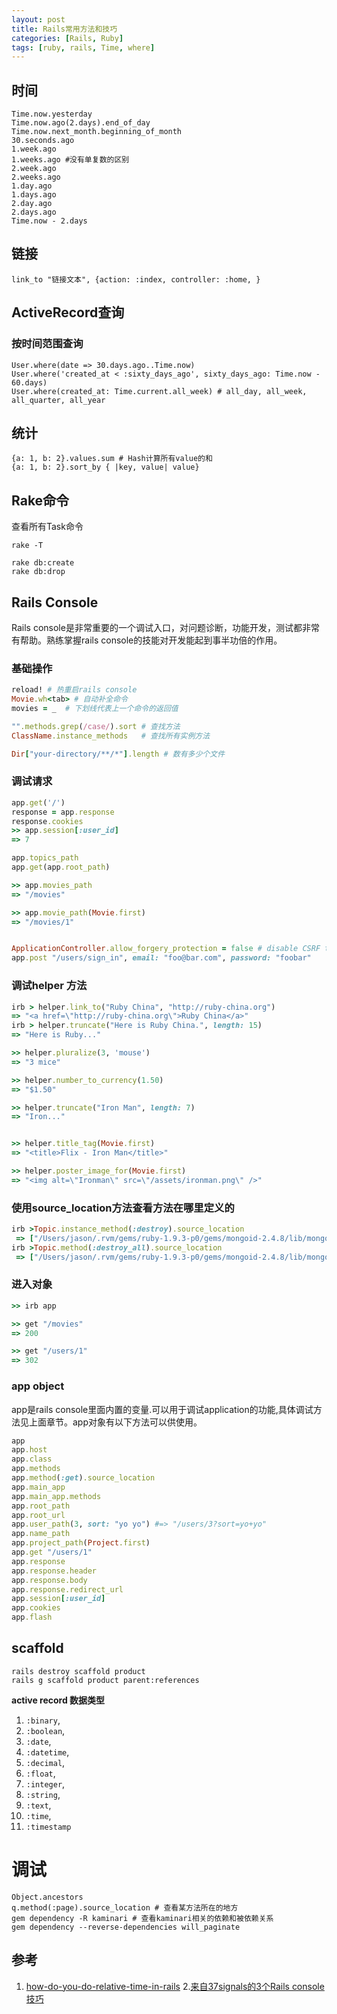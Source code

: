 ```yaml
---
layout: post
title: Rails常用方法和技巧
categories: [Rails, Ruby]
tags: [ruby, rails, Time, where]
---
```


## 时间

~~~
Time.now.yesterday
Time.now.ago(2.days).end_of_day
Time.now.next_month.beginning_of_month
30.seconds.ago
1.week.ago
1.weeks.ago #没有单复数的区别
2.week.ago
2.weeks.ago
1.day.ago
1.days.ago
2.day.ago
2.days.ago
Time.now - 2.days
~~~

## 链接

~~~
link_to "链接文本", {action: :index, controller: :home, }
~~~

## ActiveRecord查询


### 按时间范围查询
~~~
User.where(date => 30.days.ago..Time.now)
User.where('created_at < :sixty_days_ago', sixty_days_ago: Time.now - 60.days)
User.where(created_at: Time.current.all_week) # all_day, all_week, all_quarter, all_year
~~~

## 统计

~~~
{a: 1, b: 2}.values.sum # Hash计算所有value的和
{a: 1, b: 2}.sort_by { |key, value| value}
~~~

## Rake命令

查看所有Task命令

~~~
rake -T
~~~


~~~
rake db:create
rake db:drop
~~~



## Rails Console
Rails console是非常重要的一个调试入口，对问题诊断，功能开发，测试都非常有帮助。熟练掌握rails console的技能对开发能起到事半功倍的作用。

### 基础操作

~~~ruby
reload! # 热重启rails console
Movie.wh<tab> # 自动补全命令
movies = _  # 下划线代表上一个命令的返回值

"".methods.grep(/case/).sort # 查找方法
ClassName.instance_methods   # 查找所有实例方法

Dir["your-directory/**/*"].length # 数有多少个文件
~~~

### 调试请求

~~~ruby
app.get('/')
response = app.response
response.cookies
>> app.session[:user_id]
=> 7

app.topics_path
app.get(app.root_path)

>> app.movies_path
=> "/movies"

>> app.movie_path(Movie.first)
=> "/movies/1"


ApplicationController.allow_forgery_protection = false # disable CSRF token in console
app.post "/users/sign_in", email: "foo@bar.com", password: "foobar"
~~~

### 调试helper 方法

~~~ruby
irb > helper.link_to("Ruby China", "http://ruby-china.org")
=> "<a href=\"http://ruby-china.org\">Ruby China</a>" 
irb > helper.truncate("Here is Ruby China.", length: 15)
=> "Here is Ruby..." 

>> helper.pluralize(3, 'mouse')
=> "3 mice"

>> helper.number_to_currency(1.50)
=> "$1.50"

>> helper.truncate("Iron Man", length: 7)
=> "Iron..."


>> helper.title_tag(Movie.first)
=> "<title>Flix - Iron Man</title>"

>> helper.poster_image_for(Movie.first)
=> "<img alt=\"Ironman\" src=\"/assets/ironman.png\" />"
~~~

### 使用source_location方法查看方法在哪里定义的

~~~ruby
irb >Topic.instance_method(:destroy).source_location
 => ["/Users/jason/.rvm/gems/ruby-1.9.3-p0/gems/mongoid-2.4.8/lib/mongoid/persistence.rb", 30] 
irb >Topic.method(:destroy_all).source_location
 => ["/Users/jason/.rvm/gems/ruby-1.9.3-p0/gems/mongoid-2.4.8/lib/mongoid/persistence.rb", 239]
~~~

### 进入对象

~~~ruby
>> irb app

>> get "/movies"
=> 200

>> get "/users/1"
=> 302
~~~

### app object

app是rails console里面内置的变量.可以用于调试application的功能,具体调试方法见上面章节。app对象有以下方法可以供使用。

~~~ruby
app
app.host
app.class
app.methods
app.method(:get).source_location
app.main_app
app.main_app.methods
app.root_path
app.root_url
app.user_path(3, sort: "yo yo") #=> "/users/3?sort=yo+yo"
app.name_path
app.project_path(Project.first)
app.get "/users/1"
app.response
app.response.header
app.response.body
app.response.redirect_url
app.session[:user_id]
app.cookies
app.flash
~~~

## scaffold

~~~shell
rails destroy scaffold product
rails g scaffold product parent:references
~~~

__active record 数据类型__

1. `:binary`,
1. `:boolean`,
1. `:date`,
1. `:datetime`,
1. `:decimal`,
1. `:float`,
1. `:integer`,
1. `:string`,
1. `:text`,
1. `:time`,
1. `:timestamp`

# 调试

~~~
Object.ancestors
q.method(:page).source_location # 查看某方法所在的地方
gem dependency -R kaminari # 查看kaminari相关的依赖和被依赖关系
gem dependency --reverse-dependencies will_paginate
~~~

## 参考

1. [how-do-you-do-relative-time-in-rails](https://stackoverflow.com/questions/195740/how-do-you-do-relative-time-in-rails)
2.[来自37signals的3个Rails console技巧](https://ruby-china.org/topics/3506)
